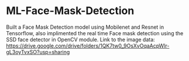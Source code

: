 # ML-Face-Mask-Detection
Built a Face Mask Detection model using Mobilenet and Resnet in Tensorflow, also implimented the real time Face mask detection using the SSD face detector in OpenCV module.
Link to the image data: https://drive.google.com/drive/folders/1QK7tw0_9OsXvOqaAcpWlr-gL3oyTvxSO?usp=sharing
